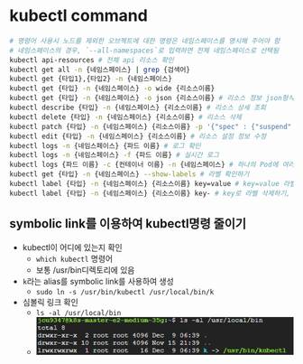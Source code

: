 # kubectl command

~~~bash
# 명령어 사용시 노드를 제외한 오브젝트에 대한 명령은 네임스페이스를 명시해 주어야 함
# 네임스페이스의 경우, `--all-namespaces`로 입력하면 전체 네임스페이스로 선택됨
kubectl api-resources # 전체 api 리소스 확인
kubectl get all -n {네임스페이스} | grep {검색어}
kubectl get {타입1},{타입2} -n {네임스페이스}
kubectl get {타입} -n {네임스페이스} -o wide {리소스이름}
kubectl get {타입} -n {네임스페이스} -o json {리소스이름} # 리소스 정보 json형식으로 조회
kubectl describe {타입} -n {네임스페이스} {리소스이름} # 리소스 상세 조회
kubectl delete {타입} -n {네임스페이스} {리소스이름} # 리소스 삭제
kubectl patch {타입} -n {네임스페이스} {리소스이름} -p '{"spec" : {"suspend" : false }}' # -p옵션으로 JSON 또는 YAML 형식으로 전달된 패치를 적용
kubectl edit {타입} -n {네임스페이스} {리소스이름} # 리소스 설정 정보 수정
kubectl logs -n {네임스페이스} {파드 이름} # 로그 확인
kubectl logs -n {네임스페이스} -f {파드 이름} # 실시간 로그
kubectl logs {파드 이름} -c {컨테이너 이름} -n {네임스페이스} # 하나의 Pod에 여러개 컨테이너 있는 경우
kubectl get {타입} -n {네임스페이스} --show-labels # 라벨 확인하기
kubectl label {타입} -n {네임스페이스} {리소스이름} key=value # key=value 라벨 붙이기
kubectl label {타입} -n {네임스페이스} {리소스이름} key- # key로 라벨 삭제하기, key다음에 `-`붙이면 됨
~~~


## symbolic link를 이용하여 kubectl명령 줄이기
* kubectl이 어디에 있는지 확인
  * `which kubectl` 명령어
  * 보통 /usr/bin디렉토리에 있음
* `k`라는 alias를 symbolic link를 사용하여 생성
  * `sudo ln -s /usr/bin/kubectl /usr/local/bin/k`
* 심볼릭 링크 확인
  * `ls -al /usr/local/bin`
  * ![](2024-12-09-17-02-27.png)
